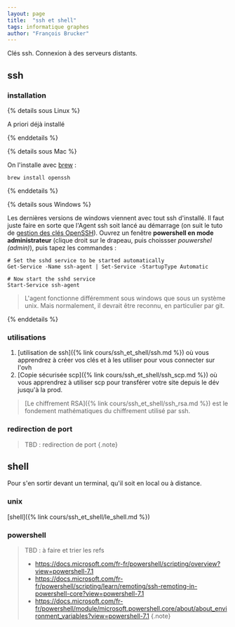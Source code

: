 ```yaml
---
layout: page
title:  "ssh et shell"
tags: informatique graphes
author: "François Brucker"
---
```



Clés ssh. Connexion à des serveurs distants.

## ssh

### installation

{% details sous Linux %}

A priori déjà installé

{% enddetails %}

{% details sous Mac %}

On l'installe avec [brew](https://brew.sh/) :

```shell
brew install openssh
```

{% enddetails %}

{% details sous Windows %}

Les dernières versions de windows viennent avec tout ssh d'installé. Il faut juste faire en sorte que l'Agent ssh soit lancé au démarrage (on suit le tuto de [gestion des clés OpenSSH](https://docs.microsoft.com/fr-fr/windows-server/administration/openssh/openssh_keymanagement)). Ouvrez un fenêtre **powershell en mode administrateur** (clique droit sur le drapeau, puis choissser *pouwershel (admin)*), puis tapez les commandes :

```shell
# Set the sshd service to be started automatically
Get-Service -Name ssh-agent | Set-Service -StartupType Automatic

# Now start the sshd service
Start-Service ssh-agent
```

> L'agent fonctionne différemment sous windows que sous un système unix. Mais normalement, il devrait être reconnu, en particulier par git.

{% enddetails %}

### utilisations

1. [utilisation de ssh]({% link cours/ssh_et_shell/ssh.md %}) où vous apprendrez à créer vos clés et à les utiliser pour vous connecter sur l'ovh
2. [Copie sécurisée scp]({% link cours/ssh_et_shell/ssh_scp.md %}) où vous apprendrez à utiliser scp pour transférer votre site depuis le dév jusqu'à la prod.

> [Le chiffrement RSA]({% link cours/ssh_et_shell/ssh_rsa.md %}) est le fondement mathématiques du chiffrement utilisé par ssh.

### redirection de port

> TBD : redirection de port
{.note}

## shell

Pour s'en sortir devant un terminal, qu'il soit en local ou à distance.

### unix

[shell]({% link cours/ssh_et_shell/le_shell.md %})

### powershell

> TBD : à faire et trier les refs
> * <https://docs.microsoft.com/fr-fr/powershell/scripting/overview?view=powershell-7.1>
> * <https://docs.microsoft.com/fr-fr/powershell/scripting/learn/remoting/ssh-remoting-in-powershell-core?view=powershell-7.1>
> * <https://docs.microsoft.com/fr-fr/powershell/module/microsoft.powershell.core/about/about_environment_variables?view=powershell-7.1>
{.note}
